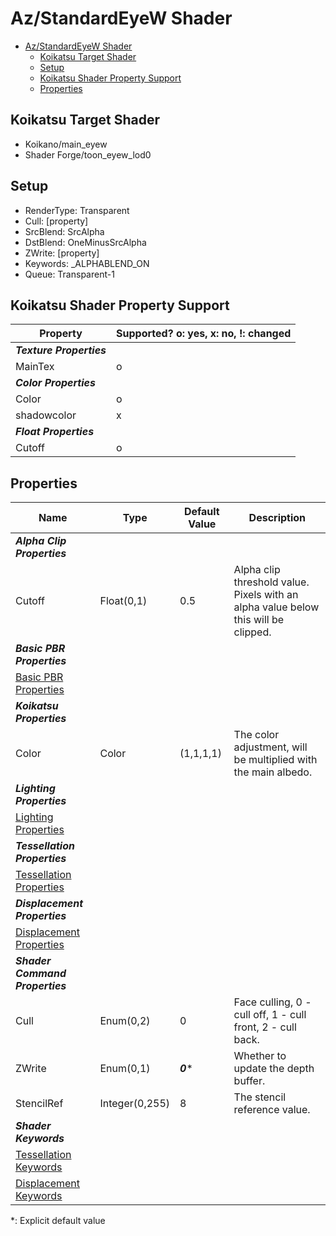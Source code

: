 # Az/StandardEyeW Shader

- [Az/StandardEyeW Shader](#azstandardeyew-shader)
  - [Koikatsu Target Shader](#koikatsu-target-shader)
  - [Setup](#setup)
  - [Koikatsu Shader Property Support](#koikatsu-shader-property-support)
  - [Properties](#properties)

## Koikatsu Target Shader
- Koikano/main_eyew
- Shader Forge/toon_eyew_lod0

## Setup
- RenderType: Transparent
- Cull: [property]
- SrcBlend: SrcAlpha
- DstBlend: OneMinusSrcAlpha
- ZWrite: [property]
- Keywords: _ALPHABLEND_ON
- Queue: Transparent-1

## Koikatsu Shader Property Support
| Property                 | Supported? o: yes, x: no, !: changed |
| ------------------------ | ------------------------------------ |
| ***Texture Properties*** |                                      |
| MainTex                  | o                                    |
| ***Color Properties***   |                                      |
| Color                    | o                                    |
| shadowcolor              | x                                    |
| ***Float Properties***   |                                      |
| Cutoff                   | o                                    |

## Properties
| Name                                                             | Type           | Default Value | Description                                                                        |
| ---------------------------------------------------------------- | -------------- | ------------- | ---------------------------------------------------------------------------------- |
| ***Alpha Clip Properties***                                      |                |               |                                                                                    |
| Cutoff                                                           | Float(0,1)     | 0.5           | Alpha clip threshold value. Pixels with an alpha value below this will be clipped. |
| ***Basic PBR Properties***                                       |                |               |                                                                                    |
| [Basic PBR Properties](basic_pbr_properties.md)                  |                |               |                                                                                    |
| ***Koikatsu Properties***                                        |                |               |                                                                                    |
| Color                                                            | Color          | (1,1,1,1)     | The color adjustment, will be multiplied with the main albedo.                     |
| ***Lighting Properties***                                        |                |               |                                                                                    |
| [Lighting Properties](lighting_properties.md)                    |                |               |                                                                                    |
| ***Tessellation Properties***                                    |                |               |                                                                                    |
| [Tessellation Properties](tessellation_properties.md#properties) |                |               |                                                                                    |
| ***Displacement Properties***                                    |                |               |                                                                                    |
| [Displacement Properties](displacement_properties.md#properties) |                |               |                                                                                    |
| ***Shader Command Properties***                                  |                |               |                                                                                    |
| Cull                                                             | Enum(0,2)      | 0             | Face culling, 0 - cull off, 1 - cull front, 2 - cull back.                         |
| ZWrite                                                           | Enum(0,1)      | ***0****      | Whether to update the depth buffer.                                                |
| StencilRef                                                       | Integer(0,255) | 8             | The stencil reference value.                                                       |
| ***Shader Keywords***                                            |                |               |                                                                                    |
| [Tessellation Keywords](tessellation_properties.md#keywords)     |                |               |                                                                                    |
| [Displacement Keywords](displacement_properties.md#keywords)     |                |               |                                                                                    |

*: Explicit default value
